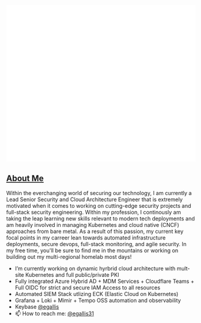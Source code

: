 ![Metrics](https://github.com/egallis31/egallis31/blob/main/github-metrics.svg)

## [About Me](https://evan.gallis.xyz)

Within the everchanging world of securing our technology, I am currently a Lead Senior Security and Cloud Architecture Engineer that is extremely motivated when it comes to working on cutting-edge security projects and full-stack security engineering. Within my profession, I continously am taking the leap learning new skills relevant to modern tech deployments and am heavily involved in managing Kubernetes and cloud native (CNCF) approaches from bare metal. As a result of this passion, my current key focal points in my carreer lean towards automated infrastructure deployments, secure devops, full-stack monitoring, and agile security. In my free time, you'll be sure to find me in the mountains or working on building out my multi-regional homelab most days!

<!--
**egallis31/egallis31** is a ✨ _special_ ✨ repository because its `README.md` (this file) appears on your GitHub profile.

Here are some ideas to get you started:

- 🌱 I’m currently learning ...
- 👯 I’m looking to collaborate on ...
- 🤔 I’m looking for help with ...
- 💬 Ask me about ...

- 😄 Pronouns: ...
- ⚡ Fun fact: ...
-->


- I’m currently working on dynamic hyrbrid cloud architecture with mult-site Kubernetes and full public/private PKI
- Fully integrated Azure Hybrid AD + MDM Services + Cloudflare Teams + Full OIDC for strict and secure IAM Access to all resources
- Automated SIEM Stack utlizing ECK (Elastic Cloud on Kubernetes)
- Grafana + Loki + Mimir + Tempo OSS automation and observability 
- Keybase [@egallis](https://keybase.io/egallis)
- 📫 How to reach me: [@egallis31](https://linkedin.com/in/evan-gallis)
